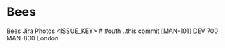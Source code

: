 # Bees
Bees Jira
Photos
<ignored text> <ISSUE_KEY> <ignored text> #<COMMAND> <optional COMMAND_ARGUMENTS>
  #outh
  ..this commit [MAN-101]
  DEV 700
MAN-800 London
 
  
